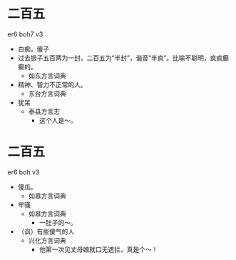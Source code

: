 











# 二百五
er6 boh7 v3
+ 白痴，傻子
+ 过去银子五百两为一封，二百五为“半封”，谐音“半疯”。比喻不聪明，疯疯癫癫的。
  * 如东方言词典
+ 精神、智力不正常的人。
  * 东台方言词典
+ 犹呆
  * 泰县方言志
    - 这个人是～。

# 二百五
er6 boh v3
+ 傻瓜。
  * 如皋方言词典
+ 牢骚
  * 如皋方言词典
    - 一肚子的～。
+ （讽）有些傻气的人
  * 兴化方言词典
    - 他第一次见丈母娘就口无遮拦，真是个～！
